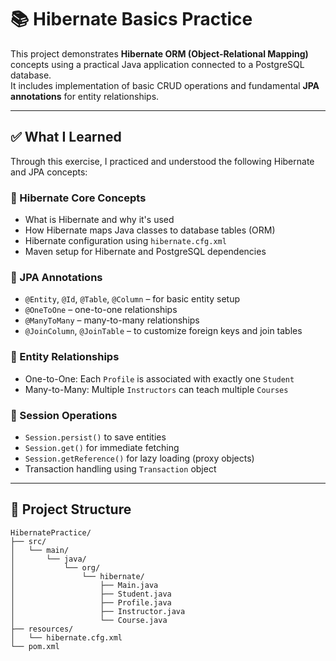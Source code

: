 # 📚 Hibernate Basics Practice

This project demonstrates **Hibernate ORM (Object-Relational Mapping)** concepts using a practical Java application connected to a PostgreSQL database.  
It includes implementation of basic CRUD operations and fundamental **JPA annotations** for entity relationships.

---

## ✅ What I Learned

Through this exercise, I practiced and understood the following Hibernate and JPA concepts:

### 🔹 Hibernate Core Concepts
- What is Hibernate and why it's used
- How Hibernate maps Java classes to database tables (ORM)
- Hibernate configuration using `hibernate.cfg.xml`
- Maven setup for Hibernate and PostgreSQL dependencies

### 🔹 JPA Annotations
- `@Entity`, `@Id`, `@Table`, `@Column` – for basic entity setup
- `@OneToOne` – one-to-one relationships
- `@ManyToMany` – many-to-many relationships
- `@JoinColumn`, `@JoinTable` – to customize foreign keys and join tables

### 🔹 Entity Relationships
- One-to-One: Each `Profile` is associated with exactly one `Student`
- Many-to-Many: Multiple `Instructors` can teach multiple `Courses`

### 🔹 Session Operations
- `Session.persist()` to save entities
- `Session.get()` for immediate fetching
- `Session.getReference()` for lazy loading (proxy objects)
- Transaction handling using `Transaction` object

---

## 🧱 Project Structure

```plaintext
HibernatePractice/
├── src/
│   └── main/
│       └── java/
│           └── org/
│               └── hibernate/
│                   ├── Main.java
│                   ├── Student.java
│                   ├── Profile.java
│                   ├── Instructor.java
│                   └── Course.java
├── resources/
│   └── hibernate.cfg.xml
└── pom.xml
